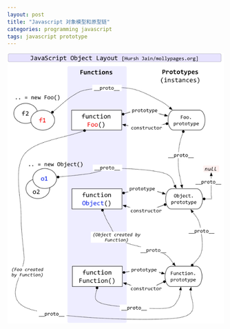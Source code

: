 ```yaml
---
layout: post
title: "Javascript 对象模型和原型链"
categories: programming javascript
tags: javascript prototype
---
```


![prototype chain](/images/javascript-object-layout.jpg)